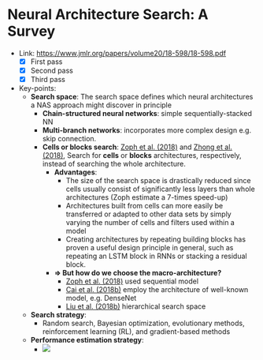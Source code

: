 # Neural Architecture Search: A Survey

- Link: https://www.jmlr.org/papers/volume20/18-598/18-598.pdf
  - [x] First pass
  - [x] Second pass
  - [x] Third pass
- Key-points:
  - **Search space**: The search space defines which neural architectures a NAS approach might discover in
principle
    - **Chain-structured neural networks**: simple sequentially-stacked NN
    - **Multi-branch networks**: incorporates more complex design e.g. skip connection. 
    - **Cells or blocks search**: [Zoph et al. (2018)](https://arxiv.org/pdf/1707.07012.pdf) and [Zhong et al. (2018)](https://arxiv.org/pdf/1708.05552.pdf), Search for **cells** or **blocks** architectures, respectively, instead of searching the whole architecture. 
      - **Advantages**:
        - The size of the search space is drastically reduced since cells usually consist of significantly less layers than whole architectures (Zoph estimate a 7-times speed-up)
        - Architectures built from cells can more easily be transferred or adapted to other data sets by simply varying the number of cells and filters used within a model
        - Creating architectures by repeating building blocks has proven a useful design principle in general, such as repeating an LSTM block in RNNs or stacking a residual block.
      - **=> But how do we choose the macro-architecture?** 
        - [Zoph et al. (2018)](https://arxiv.org/pdf/1707.07012.pdf) used sequential model
        - [Cai et al. (2018b)](https://arxiv.org/abs/1806.02639) employ the architecture of well-known model, e.g. DenseNet
        - [Liu et al. (2018b)](https://arxiv.org/abs/1711.00436) hierarchical search space
  - **Search strategy**:
    - Random search, Bayesian optimization, evolutionary methods, reinforcement learning (RL), and gradient-based methods
  - **Performance estimation strategy**:
    - ![](/home/dang/Documents/paper-notes/neural-architecture-search/img/methods_for_speeding_up_performance_estimation.png)


